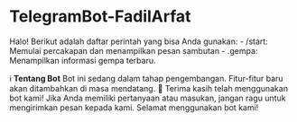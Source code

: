 # TelegramBot-FadilArfat
Halo! Berikut adalah daftar perintah yang bisa Anda gunakan:
    - /start: Memulai percakapan dan menampilkan pesan sambutan
    - .gempa: Menampilkan informasi gempa terbaru.
    
ℹ️ **Tentang Bot**
Bot ini sedang dalam tahap pengembangan. Fitur-fitur baru akan ditambahkan di masa mendatang.
🙏 Terima kasih telah menggunakan bot kami! Jika Anda memiliki pertanyaan atau masukan, jangan ragu untuk mengirimkan pesan kepada kami.
Selamat menggunakan bot kami!
